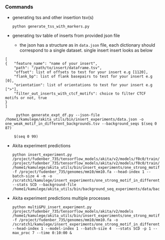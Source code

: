 ### Commands

   - generating tss and other insertion tsv(s)
   
         python generate_tss_with_markers.py
       
       
   - generating tsv table of inserts from provided json file
   
        - the json has a structure as in `data.json` file, each dictionary should correspond to a single dataset. single insert insert looks as below

    [        
    {   "feature_name": "name of your insert",
        "path": "/path/to/insert/dataframe.tsv",     
        "offset": list of offsets to test for your insert e.g [1120],        
        "flank_bp": list of flank basepairs to test for your insert e.g [0],        
        "orientation": list of orientations to test for your insert e.g [">"],
        "filter_out_inserts_with_ctcf_motifs": choice to filter CTCF motifs or not, true
    }
    ]
                
         python generate_expt_df.py --json-file /home1/kamulege/akita_utils/bin/insert_experiments/data.json -o one_weak_motif_in_different_backgrounds.tsv --background_seqs $(seq 0 87) 
                
        $(seq 0 99)
   - Akita experiment predictions 
   
         python insert_experiment.py /project/fudenber_735/tensorflow_models/akita/v2/models/f0c0/train/params.json /project/fudenber_735/tensorflow_models/akita/v2/models/f0c0/train/model1_best.h5 /home1/kamulege/akita_utils/bin/insert_experiments/one_strong_motif_in_different_backgrounds.tsv  -f /project/fudenber_735/genomes/mm10/mm10.fa --head-index 1 --batch-size 4 -m -o /scratch1/kamulege/insert_experiments/one_strong_motif_in_different_backgrounds --stats SCD --background-file  /home1/kamulege/akita_utils/bin/background_seq_experiments/data/background_seqs/job0/background_seqs.fa
        
        
   - Akita experiment predictions multiple processes
   
         python multiGPU_insert_experiment.py /project/fudenber_735/tensorflow_models/akita/v2/models /home1/kamulege/akita_utils/bin/insert_experiments/one_strong_motif_in_different_backgrounds.tsv -f /project/fudenber_735/genomes/mm10/mm10.fa -o /scratch1/kamulege/insert_experiments/one_strong_motif_in_different_backgrounds --head-index 1 --model-index 1 --batch-size 4  --stats SCD -p 1 --max_proc 7 --time 0:10:00 &